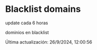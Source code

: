 # Blacklist domains

update cada 6 horas

dominios en blacklist

Última actualización: 26/9/2024, 12:00:56